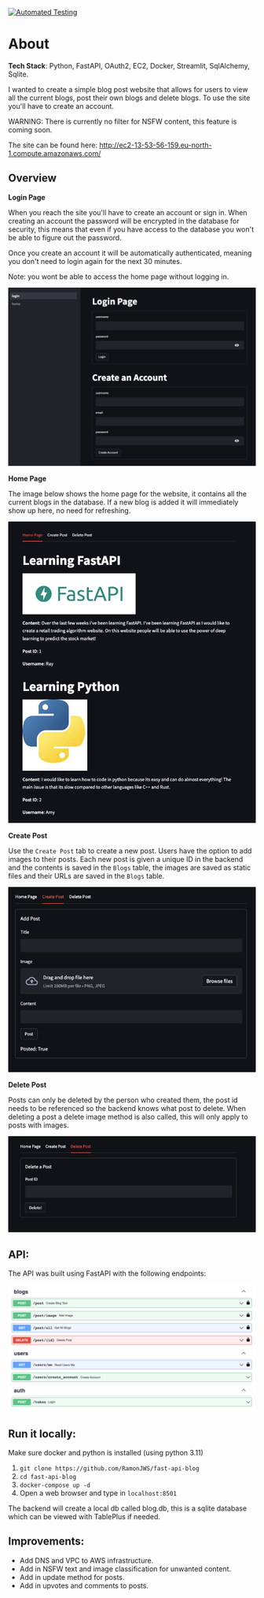 [![Automated Testing](https://github.com/RamonJWS/fast-api-blog/actions/workflows/run-tests.yml/badge.svg)](https://github.com/RamonJWS/fast-api-blog/actions/workflows/run-tests.yml)

# About
**Tech Stack**: Python, FastAPI, OAuth2, EC2, Docker, Streamlit, SqlAlchemy, Sqlite.

I wanted to create a simple blog post website that allows for users to view all the current blogs,
post their own blogs and delete blogs. To use the site you'll have to create an account.

WARNING: There is currently no filter for NSFW content, this feature is coming soon.

The site can be found here: http://ec2-13-53-56-159.eu-north-1.compute.amazonaws.com/

## Overview

**Login Page**

When you reach the site you'll have to create an account or sign in. When creating an account the password will be 
encrypted in the database for security, this means that even if you have access to the database you won't be able
to figure out the password.

Once you create an account it will be automatically authenticated, meaning you don't need to login again for the next
30 minutes.

Note: you wont be able to access the home page without logging in.

![My Image](readme_files/login_page.png)

**Home Page**

The image below shows the home page for the website, it contains all the current blogs in the database.
If a new blog is added it will immediately show up here, no need for refreshing.

![My Image](readme_files/home_page.png)

**Create Post**

Use the `Create Post` tab to create a new post. Users have the option to add images to their posts. Each new post
is given a unique ID in the backend and the contents is saved in the `Blogs` table, the images are saved as static
files and their URLs are saved in the `Blogs` table.

![My Image](readme_files/create.png)

**Delete Post**

Posts can only be deleted by the person who created them, the post id needs to be referenced so the 
backend knows what post to delete. When deleting a post a delete image method is also called, this will
only apply to posts with images.

![My Image](readme_files/delete.png)
## API:

The API was built using FastAPI with the following endpoints:

![My Image](readme_files/api.png)

## Run it locally:

Make sure docker and python is installed (using python 3.11)

1. `git clone https://github.com/RamonJWS/fast-api-blog`
2. `cd fast-api-blog`
3. `docker-compose up -d`
4. Open a web browser and type in `localhost:8501`

The backend will create a local db called blog.db, this is a sqlite database which can be viewed with
TablePlus if needed.

## Improvements:

- Add DNS and VPC to AWS infrastructure.
- Add in NSFW text and image classification for unwanted content.
- Add in update method for posts.
- Add in upvotes and comments to posts.
